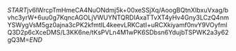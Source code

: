 $START$jv6lWrcpTmHmeCA4NuONdmj5k+00xeSSjXq/AoogBQtnXIbxuVxag/bvhc3yrW+6uu0g7KqncAGOLjVWUYNTQRDIAxaTTvXT4yHv4Gny3LCzQ4nmYSWygVsM5gz0ajna3cPK2kfmtIL4keevLRKCatI+uRCXkiyamf0nvY9VOyfmlQ3D2p6cXceDMS/L3KK6ne/tKsPVLn4M1wPK6SDbsn6YdujbTSPWK2a3y62gQ3M=$END$